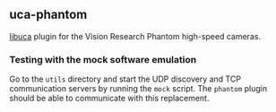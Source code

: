 ## uca-phantom

[libuca](https://github.com/ufo-kit/libuca) plugin for the Vision Research
Phantom high-speed cameras.


### Testing with the mock software emulation

Go to the `utils` directory and start the UDP discovery and TCP communication
servers by running the `mock` script. The `phantom` plugin should be able to
communicate with this replacement.
